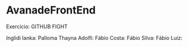 # AvanadeFrontEnd

Exercício: GITHUB FIGHT


Inglidi Ianka:
Palloma Thayna Adolfi:
Fábio Costa:
Fábio Silva:
Fábio Luiz:
